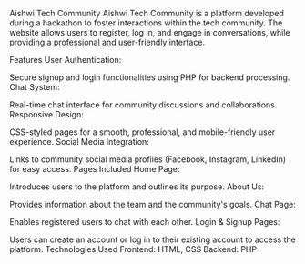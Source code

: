 Aishwi Tech Community
Aishwi Tech Community is a platform developed during a hackathon to foster interactions within the tech community. The website allows users to register, log in, and engage in conversations, while providing a professional and user-friendly interface.

Features
User Authentication:

Secure signup and login functionalities using PHP for backend processing.
Chat System:

Real-time chat interface for community discussions and collaborations.
Responsive Design:

CSS-styled pages for a smooth, professional, and mobile-friendly user experience.
Social Media Integration:

Links to community social media profiles (Facebook, Instagram, LinkedIn) for easy access.
Pages Included
Home Page:

Introduces users to the platform and outlines its purpose.
About Us:

Provides information about the team and the community's goals.
Chat Page:

Enables registered users to chat with each other.
Login & Signup Pages:

Users can create an account or log in to their existing account to access the platform.
Technologies Used
Frontend:
HTML, CSS
Backend:
PHP
